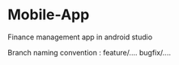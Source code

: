 # Mobile-App
Finance management app in android studio

Branch naming convention : feature/....
                           bugfix/....
